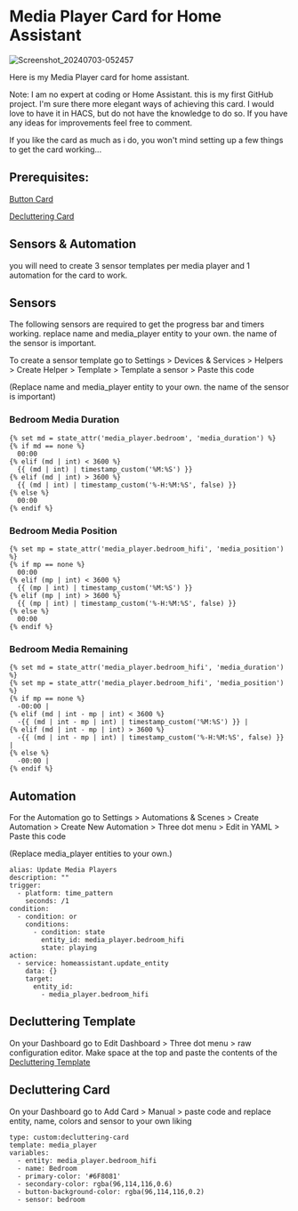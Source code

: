 # **Media Player Card for Home Assistant**

![Screenshot_20240703-052457](https://github.com/CollotsSpot/Conditional-Media-Player/assets/62449370/548272ef-12af-4693-b647-a6d2a85d00b3)

Here is my Media Player card for home assistant.

Note: I am no expert at coding or Home Assistant. this is my first GitHub project. I'm sure there more elegant ways of achieving this card. I would love to have it in HACS, but do not have the knowledge to do so. If you have any ideas for improvements feel free to comment.

If you like the card as much as i do, you won't mind setting up a few things to get the card working...

## **Prerequisites:**

[Button Card](https://github.com/custom-cards/button-card)

[Decluttering Card](https://github.com/custom-cards/decluttering-card)

##  Sensors & Automation

you will need to create 3 sensor templates per media player and 1 automation for the card to work.

## Sensors

The following sensors are required to get the progress bar and timers working. replace name and media_player entity to your own. the name of the sensor is important.

To create a sensor template go to Settings > Devices & Services > Helpers > Create Helper > Template > Template a sensor > Paste this code

(Replace name and media_player entity to your own. the name of the sensor is important)

### **Bedroom Media Duration**

```
{% set md = state_attr('media_player.bedroom', 'media_duration') %}
{% if md == none %}
  00:00
{% elif (md | int) < 3600 %}
  {{ (md | int) | timestamp_custom('%M:%S') }}
{% elif (md | int) > 3600 %}
  {{ (md | int) | timestamp_custom('%-H:%M:%S', false) }}
{% else %}
  00:00
{% endif %}
```

### **Bedroom Media Position**

```
{% set mp = state_attr('media_player.bedroom_hifi', 'media_position') %}
{% if mp == none %}
  00:00
{% elif (mp | int) < 3600 %}
  {{ (mp | int) | timestamp_custom('%M:%S') }}
{% elif (mp | int) > 3600 %}
  {{ (mp | int) | timestamp_custom('%-H:%M:%S', false) }}
{% else %}
  00:00
{% endif %}
```

### **Bedroom Media Remaining**

```
{% set md = state_attr('media_player.bedroom_hifi', 'media_duration') %}
{% set mp = state_attr('media_player.bedroom_hifi', 'media_position') %}
{% if mp == none %}
  -00:00 |
{% elif (md | int - mp | int) < 3600 %}
  -{{ (md | int - mp | int) | timestamp_custom('%M:%S') }} |
{% elif (md | int - mp | int) > 3600 %}
  -{{ (md | int - mp | int) | timestamp_custom('%-H:%M:%S', false) }} |
{% else %}
  -00:00 |
{% endif %}
```

## Automation

For the Automation go to Settings > Automations & Scenes > Create Automation > Create New Automation > Three dot menu > Edit in YAML > Paste this code

(Replace media_player entities to your own.)

```
alias: Update Media Players
description: ""
trigger:
  - platform: time_pattern
    seconds: /1
condition:
  - condition: or
    conditions:
      - condition: state
        entity_id: media_player.bedroom_hifi
        state: playing
action:
  - service: homeassistant.update_entity
    data: {}
    target:
      entity_id:
        - media_player.bedroom_hifi
```

## Decluttering Template

On your Dashboard go to Edit Dashboard > Three dot menu > raw configuration editor. Make space at the top and paste the contents of the [Decluttering Template](decluttering-template.yaml)

## Decluttering Card

On your Dashboard go to Add Card > Manual > paste code and replace entity, name, colors and sensor to your own liking

```
type: custom:decluttering-card
template: media_player
variables:
  - entity: media_player.bedroom_hifi
  - name: Bedroom
  - primary-color: '#6F8081'
  - secondary-color: rgba(96,114,116,0.6)
  - button-background-color: rgba(96,114,116,0.2)
  - sensor: bedroom
```
